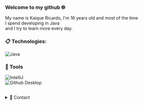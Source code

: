 ### Welcome to my github :globe_with_meridians:	

My name is Kaique Ricardo, I'm 16 years old and most of the time <br>
I spend developing in Java <br>
and I try to learn more every day. 

### :clipboard: Technologies:
   ![Java](https://img.shields.io/badge/Java-007396?style=for-the-badge&logo=java&logoColor=white)
   
### 🚀 Tools

  ![IntelliJ](https://img.shields.io/badge/IntelliJ-000000?style=for-the-badge&logo=intellij-idea&logoColor=blue)   
  ![Github Desktop](https://img.shields.io/badge/GitHub_Desktop-gray?style=for-the-badge&logo=github&logoColor=purple) 

<br/>

<details>
  <summary>💬 Contact</summary>
   </br> <img align="left" alt="Discord" target="_blank" width="20px" src="https://raw.githubusercontent.com/anuraghazra/anuraghazra/master/assets/discord-round.svg"/>
  <string>SrMinister_#0001</string>
<br/>

[![SrMinister stats](https://github-readme-stats.vercel.app/api?username=SrMinister&layout=compact&theme=tokyonight&hide_title=true&show_icons=true&count_private=true)](https://github.com/SrMinister/)<!--
